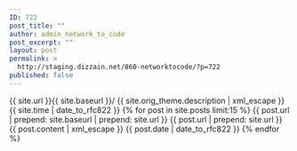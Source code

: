 ```yaml
---
ID: 722
post_title: ""
author: admin_network_to_code
post_excerpt: ""
layout: post
permalink: >
  http://staging.dizzain.net/860-networktocode/?p=722
published: false
---
```

<title>
  {{ site.orig_theme.title | xml_escape }}
</title> {{ site.url }}{{ site.baseurl }}/ {{ site.orig_theme.description | xml_escape }} {{ site.time | date_to_rfc822 }} {% for post in site.posts limit:15 %} 

<title>
  {{ post.title | xml_escape }}
</title> {{ post.url | prepend: site.baseurl | prepend: site.url }} {{ post.url | prepend: site.url }} {{ post.content | xml_escape }} {{ post.date | date_to_rfc822 }} {% endfor %}
